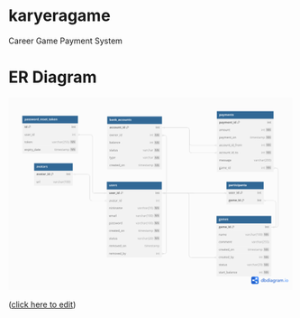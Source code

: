# karyeragame

Career Game Payment System

# ER Diagram


![er-karyeragame.png](er-karyeragame.png)

([click here to edit](https://dbdiagram.io/d/karyeragame-65073ff902bd1c4a5ebbbf05))
